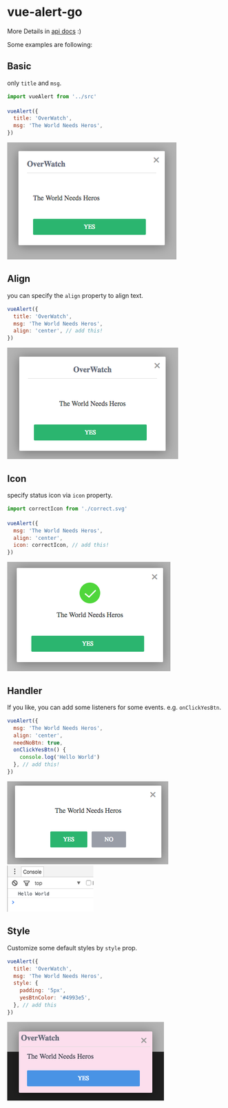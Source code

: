# vue-alert-go
More Details in [api docs](./API.md) :)

Some examples are following:

## Basic
only `title` and `msg`.

```javascript
import vueAlert from '../src'

vueAlert({
  title: 'OverWatch',
  msg: 'The World Needs Heros',
})
```

![basic](./screenshots/basic.png)


## Align
you can specify the `align` property to align text.

```javascript
vueAlert({
  title: 'OverWatch',
  msg: 'The World Needs Heros',
  align: 'center', // add this!
})
```

![align](./screenshots/align.png)


## Icon
specify status icon via `icon` property.

```javascript
import correctIcon from './correct.svg'

vueAlert({
  msg: 'The World Needs Heros',
  align: 'center', 
  icon: correctIcon, // add this!
})
```

![icon](./screenshots/icon.png)


## Handler
If you like, you can add some listeners for some events. e.g. `onClickYesBtn`.

```javascript
vueAlert({
  msg: 'The World Needs Heros',
  align: 'center',
  needNoBtn: true,
  onClickYesBtn() {
    console.log('Hello World')
  }, // add this!
})
```

![click yes btn](./screenshots/handler2.png)
![handler result](./screenshots/handler1.png)


## Style
Customize some default styles by `style` prop.

```javascript
vueAlert({
  title: 'OverWatch',
  msg: 'The World Needs Heros',
  style: {
    padding: '5px',
    yesBtnColor: '#4993e5',
  }, // add this
})
```
![style](./screenshots/style.png)